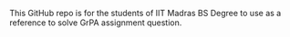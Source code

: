 This GitHub repo is for the students of IIT Madras BS Degree to use as a reference to solve GrPA assignment question.
